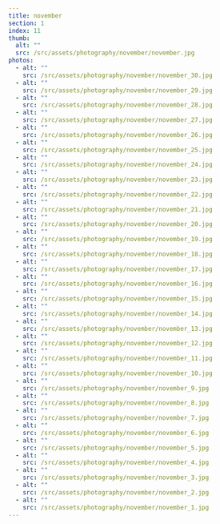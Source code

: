 ```yaml
---
title: november
section: 1
index: 11
thumb:
  alt: ""
  src: /src/assets/photography/november/november.jpg
photos:
  - alt: ""
    src: /src/assets/photography/november/november_30.jpg
  - alt: ""
    src: /src/assets/photography/november/november_29.jpg
  - alt: ""
    src: /src/assets/photography/november/november_28.jpg
  - alt: ""
    src: /src/assets/photography/november/november_27.jpg
  - alt: ""
    src: /src/assets/photography/november/november_26.jpg
  - alt: ""
    src: /src/assets/photography/november/november_25.jpg
  - alt: ""
    src: /src/assets/photography/november/november_24.jpg
  - alt: ""
    src: /src/assets/photography/november/november_23.jpg
  - alt: ""
    src: /src/assets/photography/november/november_22.jpg
  - alt: ""
    src: /src/assets/photography/november/november_21.jpg
  - alt: ""
    src: /src/assets/photography/november/november_20.jpg
  - alt: ""
    src: /src/assets/photography/november/november_19.jpg
  - alt: ""
    src: /src/assets/photography/november/november_18.jpg
  - alt: ""
    src: /src/assets/photography/november/november_17.jpg
  - alt: ""
    src: /src/assets/photography/november/november_16.jpg
  - alt: ""
    src: /src/assets/photography/november/november_15.jpg
  - alt: ""
    src: /src/assets/photography/november/november_14.jpg
  - alt: ""
    src: /src/assets/photography/november/november_13.jpg
  - alt: ""
    src: /src/assets/photography/november/november_12.jpg
  - alt: ""
    src: /src/assets/photography/november/november_11.jpg
  - alt: ""
    src: /src/assets/photography/november/november_10.jpg
  - alt: ""
    src: /src/assets/photography/november/november_9.jpg
  - alt: ""
    src: /src/assets/photography/november/november_8.jpg
  - alt: ""
    src: /src/assets/photography/november/november_7.jpg
  - alt: ""
    src: /src/assets/photography/november/november_6.jpg
  - alt: ""
    src: /src/assets/photography/november/november_5.jpg
  - alt: ""
    src: /src/assets/photography/november/november_4.jpg
  - alt: ""
    src: /src/assets/photography/november/november_3.jpg
  - alt: ""
    src: /src/assets/photography/november/november_2.jpg
  - alt: ""
    src: /src/assets/photography/november/november_1.jpg
---
```

